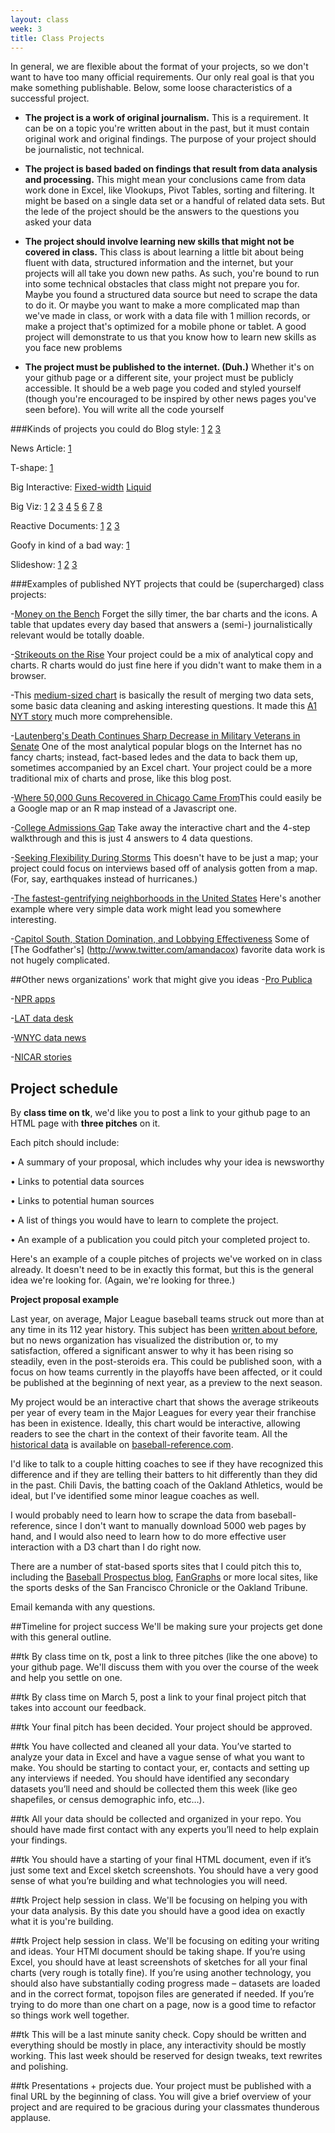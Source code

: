 ```yaml
---
layout: class
week: 3
title: Class Projects
---
```

<style type="text/css">

dt {
  font-weight:bold;
}

dd {
  margin: 5px 0 20px 0;
  padding: 10px 0;
  font-size: 15px;
  line-height: 1.4em;
}

dd.example {
  margin:3px 0;
  padding:3px 0;
}

dd.example a {
  padding-right: 4px;
}

</style>


In general, we are flexible about the format of your projects, so we don't want to have too many official requirements. Our only real goal is that you make something publishable. Below, some loose characteristics of a successful project.

- **The project is a work of original journalism.**
This is a requirement. It can be on a topic you're written about in the past, but it must contain original work and original findings. The purpose of your project should be journalistic, not technical.

- **The project is based baded on findings that result from data analysis and processing.**
  This might mean your conclusions came from data work done in Excel, like Vlookups, Pivot Tables, sorting and filtering. It might be based on a single data set or a handful of related data sets. But the lede of the project should be the answers to the questions you asked your data

- **The project should involve learning new skills that might not be covered in class.** This class is about learning a little bit about being fluent with data, structured information and the internet, but your projects will all take you down new paths. As such, you're bound to run into some technical obstacles that class might not prepare you for. Maybe you found a structured data source but need to scrape the data to do it. Or maybe you want to make a more complicated map than we've made in class, or work with a data file with 1 million records, or make a project that's optimized for a mobile phone or tablet. A good project will demonstrate to us that you know how to learn new skills as you face new problems

- **The project must be published to the internet. (Duh.)** Whether it's on your github page or a different site, your project must be publicly accessible. It should be a web page you coded and styled yourself (though you're encouraged to be inspired by other news pages you've seen before). You will write all the code yourself

###Kinds of projects you could do
Blog style:
[1](http://fivethirtyeight.blogs.nytimes.com/2013/07/09/rubio-is-losing-support-among-republican-voters/)
[2](http://www.washingtonpost.com/blogs/wonkblog/wp/2013/09/26/the-falling-deficit-has-been-a-disaster-for-the-gop/)
[3](http://blog.okcupid.com/index.php/the-biggest-lies-in-online-dating/)

News Article:
[1](http://www.nytimes.com/2013/07/22/business/in-climbing-income-ladder-location-matters.html)

T-shape:
[1](http://flowingdata.com/2013/08/27/in-search-of-food-deserts/)

Big Interactive:
[Fixed-width](http://www.nytimes.com/interactive/2009/11/06/business/economy/unemployment-lines.html)
[Liquid](http://www.nytimes.com/newsgraphics/2013/09/28/eli-manning-milestone/)

Big Viz:
[1](http://news.nationalpost.com/2011/11/19/graphic-the-republican-nomination-race-so-far/)
[2](http://www.nytimes.com/interactive/2012/07/20/us/drought-footprint.html)
[3](http://www.nytimes.com/interactive/2012/10/15/us/politics/swing-history.html)
[4](http://www.radicalcartography.net/index.html?chicagodots)
[5](http://xkcd.com/657/large/)
[6](http://www.nytimes.com/imagepages/2011/04/24/business/20110425_SIZE_graphic.html)
[7](http://www.flickr.com/photos/walkingsf/sets/72157627140310742/)
[8](http://www.flickr.com/photos/walkingsf/sets/72157624209158632/)

Reactive Documents:
[1](http://worrydream.com/LadderOfAbstraction/)
[2](http://worrydream.com/Tangle/)
[3](http://worrydream.com/ExplorableExplanations/)

Goofy in kind of a bad way:
[1](http://thewhyaxis.info/rasmussen/)

Slideshow:
[1](http://www.nytimes.com/interactive/2009/07/02/business/economy/20090705-cycles-graphic.html)
[2](http://www.nytimes.com/interactive/2013/04/16/science/disease-overlap-in-elderly.html)
[3](http://www.businessinsider.com/most-important-charts-in-the-world-q4-2013-10)


###Examples of published NYT projects that could be (supercharged) class projects:

-[Money on the Bench](http://www.nytimes.com/interactive/2013/05/13/sports/baseball/money-on-the-bench.html) Forget the silly timer, the bar charts and the icons. A table that updates every day based that answers a (semi-) journalistically relevant would be totally doable.

-[Strikeouts on the Rise](http://www.nytimes.com/interactive/2013/03/29/sports/baseball/Strikeouts-Are-Still-Soaring.html) Your project could be a mix of analytical copy and charts. R charts would do just fine here if you didn't want to make them in a browser.


-This [medium-sized chart](http://www.nytimes.com/interactive/2012/04/15/us/politics/Access-in-Washington-Rises-With-Donation-Size.html?ref=politics) is basically the result of merging two data sets, some basic data cleaning and asking interesting questions. It made this [A1 NYT story](http://www.nytimes.com/2012/04/15/us/politics/white-house-doors-open-for-big-donors.html?pagewanted=all#p7#h7) much more comprehensible.


-[Lautenberg's Death Continues Sharp Decrease in Military Veterans in Senate](http://fivethirtyeight.blogs.nytimes.com/2013/06/03/with-lautenbergs-death-senate-lacks-a-world-war-ii-veteran) One of the most analytical popular blogs on the Internet has no fancy charts; instead, fact-based ledes and the data to back them up, sometimes accompanied by an Excel chart. Your project could be a more traditional mix of charts and prose, like this blog post.

-[Where 50,000 Guns Recovered in Chicago Came From](http://www.nytimes.com/interactive/2013/01/29/us/where-50000-guns-in-chicago-came-from.html)This could easily be a Google map or an R map instead of a Javascript one.

-[College Admissions Gap](http://www.nytimes.com/interactive/2013/05/07/education/college-admissions-gap.html) Take away the interactive chart and the 4-step walkthrough and this is just 4 answers to 4 data questions.

-[Seeking Flexibility During Storms](http://www.nytimes.com/interactive/2013/05/04/nyregion/seeking-flexibility-during-storms.html?ref=nyregion) This doesn't have to be just a map; your project could focus on interviews based off of analysis gotten from a map. (For, say, earthquakes instead of hurricanes.)

-[The fastest-gentrifying neighborhoods in the United States](http://www.edexcellence.net/commentary/education-gadfly-daily/flypaper/2012/the-fastest-gentrifying-neighborhoods-in-the-united-states.html) Here's another example where very simple data work might lead you somewhere interesting.

-[Capitol South, Station Domination, and Lobbying Effectiveness](http://www.mattglassman.com/?p=2482) Some of [The Godfather's] (http://www.twitter.com/amandacox) favorite data work is not hugely complicated.

##Other news organizations' work that might give you ideas
-[Pro Publica](http://www.propublica.org/tools)

-[NPR apps](http://blog.apps.npr.org)

-[LAT data desk](http://datadesk.latimes.com)

-[WNYC data news](http://datanews.tumblr.com)

-[NICAR stories](http://www.ire.org/resource-center/stories)

## Project schedule

By **class time on tk**, we'd like you to post a link to your github page to an HTML page with **three pitches** on it.

Each pitch should include:

• A summary of your proposal, which includes why your idea is newsworthy

• Links to potential data sources

• Links to potential human sources

• A list of things you would have to learn to complete the project.

• An example of a publication you could pitch your completed project to.

Here's an example of a couple pitches of projects we've worked on in class already. It doesn't need to be in exactly this format, but this is the general idea we're looking for. (Again, we're looking for three.)

**Project proposal example**

Last year, on average, Major League baseball teams struck out more than at any time in its 112 year history. This subject has been [written about before](http://bleacherreport.com/articles/1687201-why-the-single-season-hitter-strikeouts-record-will-be-the-next-to-fall-in-mlb), but no news organization has visualized the distribution or, to my satisfaction, offered a significant answer to why it has been rising so steadily, even in the post-steroids era. This could be published soon, with a focus on how teams currently in the playoffs have been affected, or it could be published at the beginning of next year, as a preview to the next season.

My project would be an interactive chart that shows the average strikeouts per year of every team in the Major Leagues for every year their franchise has been in existence. Ideally, this chart would be interactive, allowing readers to see the chart in the context of their favorite team. All the [historical data](http://www.baseball-reference.com/teams/MIN/2012.shtml) is available on [baseball-reference.com](http://www.baseball-reference.com).

I'd like to talk to a couple hitting coaches to see if they have recognized this difference and if they are telling their batters to hit differently than they did in the past. Chili Davis, the batting coach of the Oakland Athletics, would be ideal, but I've identified some minor league coaches as well.

I would probably need to learn how to scrape the data from baseball-reference, since I don't want to manually download 5000 web pages by hand, and I would also need to learn how to do more effective user interaction with a D3 chart than I do right now.

There are a number of stat-based sports sites that I could pitch this to, including the [Baseball Prospectus blog](http://www.baseballprospectus.com/blog/), [FanGraphs](http://www.fangraphs.com/blogs/) or more local sites, like the sports desks of the San Francisco Chronicle or the Oakland Tribune.


Email kemanda with any questions.


##Timeline for project success
We'll be making sure your projects get done with this general outline.

##tk
By class time on tk, post a link to three pitches (like the one above) to your github page. We'll discuss them with you over the course of the week and help you settle on one.

##tk
By class time on March 5, post a link to your final project pitch that takes into account our feedback.

##tk
Your final pitch has been decided. Your project should be approved.

##tk
You have collected and cleaned all your data. You’ve started to analyze your data in Excel and have a vague sense of what you want to make. You should be starting to contact your, er, contacts and setting up any interviews if needed. You should have identified any secondary datasets you’ll need and should be collected them this week (like geo shapefiles, or census demographic info, etc…).

##tk
All your data should be collected and organized in your repo. You should have made first contact with any experts you’ll need to help explain your findings.

##tk
You should have a starting of your final HTML document, even if it’s just some text and Excel sketch screenshots. You should have a very good sense of what you’re building and what technologies you will need.

##tk
Project help session in class. We'll be focusing on helping you with your data analysis. By this date you should have a good idea on exactly what it is you're building.

##tk
Project help session in class. We'll be focusing on editing your writing and ideas. Your HTMl document should be taking shape. If you’re using Excel, you should have at least screenshots of sketches for all your final charts (very rough is totally fine). If you’re using another technology, you should also have substantially coding progress made – datasets are loaded and in the correct format, topojson files are generated if needed. If you’re trying to do more than one chart on a page, now is a good time to refactor so things work well together.

##tk
This will be a last minute sanity check. Copy should be written and everything should be mostly in place, any interactivity should be mostly working. This last week should be reserved for design tweaks, text rewrites and polishing.


##tk
Presentations + projects due. Your project must be published with a final URL by the beginning of class. You will give a brief overview of your project and are required to be gracious during your classmates thunderous applause.


<!-- By **Date Feb 26**, you should update your pitch page (or make a new one) with your final pitch for your project. Most of you will just edit one of your original pitches and incoporate our feedback from last week, but some of you may need to re-pitch a new idea or two.

Under your pitch, include the following:

• A news angle – why should people read your project?

• A list of human sources that might provide insight or background

• Links to relevant news articles or apps that have already been published that are related to your topic

• A list of possible publications that might be interested in publishing your project

• A list of questions you'd like to ask your data -->


<!--
##Date 1
Your project should be approved, you should have your repo setup and your main dataset downloaded. You’ve started to examine your data in R or Excel or D3, and have a vague sense of what you want to make. You should be starting to contact your, er, contacts and setting up any interviews if needed. You should have identified any secondary datasets you'll need and should be collected them this week (like geo shapefiles, or census demographic info, etc...).

##Date
All your data should be collected and organized in your repo. You should have made first contact with any experts you'll need to help explain your findings. You should have several sketches in Excel or whatever technology you'll use.

##Date
You should have a starting of your final HTML document, even if it's just some text and Excel sketch screenshots. You should have a very good sense of what you're building and what technologies you will need.

##Date
Your HTML document should be taking shape. If your project is mostly text, you should have a strong outline ready with your main findings. If you're making something more visual or technical, you should have made substantial coding progress -- datasets are loaded and in the correct format, topojson files are generated if needed. If you're trying to do more than one chart on a page, now is a good time to refactor so things work well together.

##Date
This will be a last minute sanity check. Everything should be mostly in place, any interactivity should be mostly working. This last week should be reserved for design tweaks, text rewrites and polishing.

##Date
Your project must be published with a final URL by the beginning of class. You will give a brief overview of your project and are required to be gracious during your classmates thunderous applause.


 -->